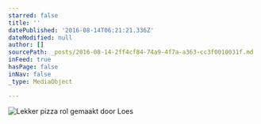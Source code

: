 ```yaml
---
starred: false
title: ''
datePublished: '2016-08-14T06:21:21.336Z'
dateModified: null
author: []
sourcePath: _posts/2016-08-14-2ff4cf84-74a9-4f7a-a363-cc3f0010031f.md
inFeed: true
hasPage: false
inNav: false
_type: MediaObject

---
```

![Lekker pizza rol gemaakt door Loes](https://the-grid-user-content.s3-us-west-2.amazonaws.com/c9dcd53d-8aee-4f31-80a6-3226b5e39fde.jpg)